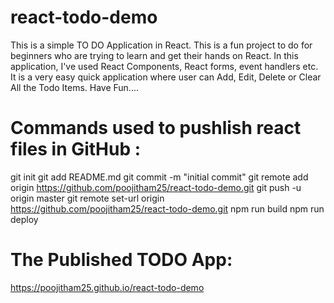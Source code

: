 # react-todo-demo
This is a simple TO DO Application in React. This is a fun project to do for beginners who are trying to learn and get their hands on React. In this application, I've used React Components, React forms, event handlers etc. It is a very easy quick application where user can Add, Edit, Delete or Clear All the Todo Items. Have Fun....

# Commands used to pushlish react files in GitHub :
git init
git add README.md
git commit -m "initial commit"
git remote add origin https://github.com/poojitham25/react-todo-demo.git
git push -u origin master
git remote set-url origin https://github.com/poojitham25/react-todo-demo.git
npm run build
npm run deploy

# The Published TODO App:
https://poojitham25.github.io/react-todo-demo

